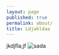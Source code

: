```yaml
---
layout: page
published: true
permalink: about/
title: Ldjakldaa
---
```


jkdjfla;jf
![sada](//media/screenshot.jpg)

